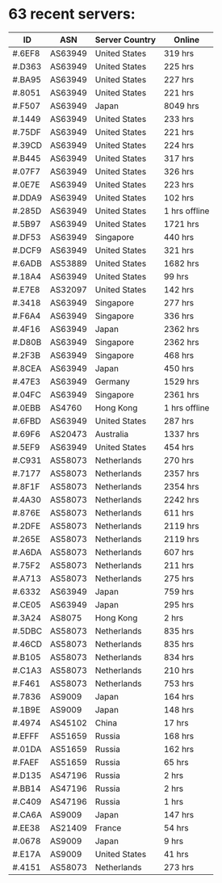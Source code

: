 # 63 recent servers:

| ID | ASN | Server Country | Online |
| ------ | ------ | ------ | ------ |
| #.6EF8 | AS63949 | United States | 319 hrs |
| #.D363 | AS63949 | United States | 225 hrs |
| #.BA95 | AS63949 | United States | 227 hrs |
| #.8051 | AS63949 | United States | 221 hrs |
| #.F507 | AS63949 | Japan | 8049 hrs |
| #.1449 | AS63949 | United States | 233 hrs |
| #.75DF | AS63949 | United States | 221 hrs |
| #.39CD | AS63949 | United States | 224 hrs |
| #.B445 | AS63949 | United States | 317 hrs |
| #.07F7 | AS63949 | United States | 326 hrs |
| #.0E7E | AS63949 | United States | 223 hrs |
| #.DDA9 | AS63949 | United States | 102 hrs |
| #.285D | AS63949 | United States | 1 hrs offline |
| #.5B97 | AS63949 | United States | 1721 hrs |
| #.DF53 | AS63949 | Singapore | 440 hrs |
| #.DCF9 | AS63949 | United States | 321 hrs |
| #.6ADB | AS53889 | United States | 1682 hrs |
| #.18A4 | AS63949 | United States | 99 hrs |
| #.E7E8 | AS32097 | United States | 142 hrs |
| #.3418 | AS63949 | Singapore | 277 hrs |
| #.F6A4 | AS63949 | Singapore | 336 hrs |
| #.4F16 | AS63949 | Japan | 2362 hrs |
| #.D80B | AS63949 | Singapore | 2362 hrs |
| #.2F3B | AS63949 | Singapore | 468 hrs |
| #.8CEA | AS63949 | Japan | 450 hrs |
| #.47E3 | AS63949 | Germany | 1529 hrs |
| #.04FC | AS63949 | Singapore | 2361 hrs |
| #.0EBB | AS4760 | Hong Kong | 1 hrs offline |
| #.6FBD | AS63949 | United States | 287 hrs |
| #.69F6 | AS20473 | Australia | 1337 hrs |
| #.5EF9 | AS63949 | United States | 454 hrs |
| #.C931 | AS58073 | Netherlands | 270 hrs |
| #.7177 | AS58073 | Netherlands | 2357 hrs |
| #.8F1F | AS58073 | Netherlands | 2354 hrs |
| #.4A30 | AS58073 | Netherlands | 2242 hrs |
| #.876E | AS58073 | Netherlands | 611 hrs |
| #.2DFE | AS58073 | Netherlands | 2119 hrs |
| #.265E | AS58073 | Netherlands | 2119 hrs |
| #.A6DA | AS58073 | Netherlands | 607 hrs |
| #.75F2 | AS58073 | Netherlands | 211 hrs |
| #.A713 | AS58073 | Netherlands | 275 hrs |
| #.6332 | AS63949 | Japan | 759 hrs |
| #.CE05 | AS63949 | Japan | 295 hrs |
| #.3A24 | AS8075 | Hong Kong | 2 hrs |
| #.5DBC | AS58073 | Netherlands | 835 hrs |
| #.46CD | AS58073 | Netherlands | 835 hrs |
| #.B105 | AS58073 | Netherlands | 834 hrs |
| #.C1A3 | AS58073 | Netherlands | 210 hrs |
| #.F461 | AS58073 | Netherlands | 753 hrs |
| #.7836 | AS9009 | Japan | 164 hrs |
| #.1B9E | AS9009 | Japan | 148 hrs |
| #.4974 | AS45102 | China | 17 hrs |
| #.EFFF | AS51659 | Russia | 168 hrs |
| #.01DA | AS51659 | Russia | 162 hrs |
| #.FAEF | AS51659 | Russia | 65 hrs |
| #.D135 | AS47196 | Russia | 2 hrs |
| #.BB14 | AS47196 | Russia | 2 hrs |
| #.C409 | AS47196 | Russia | 1 hrs |
| #.CA6A | AS9009 | Japan | 147 hrs |
| #.EE38 | AS21409 | France | 54 hrs |
| #.0678 | AS9009 | Japan | 9 hrs |
| #.E17A | AS9009 | United States | 41 hrs |
| #.4151 | AS58073 | Netherlands | 273 hrs |

